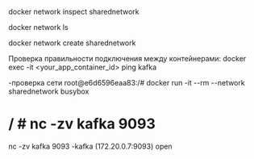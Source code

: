 docker network inspect sharednetwork



docker network ls

docker network create sharednetwork

Проверка правильности подключения между контейнерами:
docker exec -it <your_app_container_id> ping kafka


-проверка сети
root@e6d6596eaa83:/# docker run -it --rm --network sharednetwork busybox


# / # nc -zv kafka 9093

nc -zv kafka 9093
-kafka (172.20.0.7:9093) open

